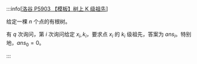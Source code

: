 :::info[[洛谷 P5903 【模板】树上 K 级祖先](https://www.luogu.com.cn/problem/P5903)]

给定一棵 $n$ 个点的有根树。

有 $q$ 次询问，第 $i$ 次询问给定 $x_i, k_i$，要求点 $x_i$ 的 $k_i$ 级祖先，答案为 $ans_i$。特别地，$ans_0 = 0$。

:::
